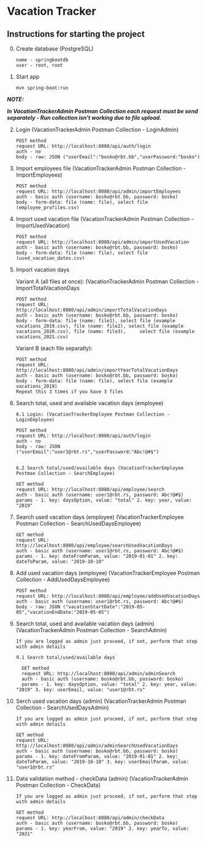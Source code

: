 # Vacation Tracker

## Instructions for starting the project

0. 	Create database (PostgreSQL)

		name - springbootdb
		user - root, root

1. 	Start app

		mvn spring-boot:run
    
  ***NOTE:***
  
  ***In VacationTrackerAdmin Postman Collection each request must be send separately - Run collection isn't working due to file upload.***

2. 	Login (VacationTrackerAdmin Postman Collection - LoginAdmin)

		POST method
		request URL: http://localhost:8080/api/auth/login
		auth - no
		body - raw: JSON ("userEmail":"bosko@rbt.bb","userPassword:"bosko")


3. 	Import employees file (VacationTrackerAdmin Postman Collection - ImportEmployees)

		POST method
		request URL: http://localhost:8080/api/admin/importEmployees
		auth - basic auth (username: bosko@rbt.bb, password: bosko)
		body - form-data: file (name: file), select file (employee_profiles.csv)


4. 	Import used vacation file (VacationTrackerAdmin Postman Collection - ImportUsedVacation)

		POST method
		request URL: http://localhost:8080/api/admin/importUsedVacation
		auth - basic auth (username: bosko@rbt.bb, password: bosko)
		body - form-data: file (name: file), select file (used_vacation_dates.csv)


5. 	Import vacation days

	  Variant A (all files at once): (VacationTrackerAdmin Postman Collection - ImportTotalVacationDays

		POST method
		request URL: http://localhost:8080/api/admin/importTotalVacationDays
		auth - basic auth (username: bosko@rbt.bb, password: bosko)
		body - form-data: file (name: file1), select file (example vacations_2019.csv), file (name: file2), select file (example vacations_2020.csv), file (name: file3),     select file (example vacations_2021.csv)


	  Variant B (each file separatly): 

		POST method
		request URL: http://localhost:8080/api/admin/importYearTotalVacationDays
		auth - basic auth (username: bosko@rbt.bb, password: bosko)
		body - form-data: file (name: file), select file (example vacations_2019)
		Repeat this 3 times if you have 3 files


6. 	Search total, used and available vacation days (employee) 

		6.1 Login: (VacationTrackerEmployee Postman Collection - LoginEmployee)

        POST method
        request URL: http://localhost:8080/api/auth/login
        auth - no
        body - raw: JSON ("userEmail":"user1@rbt.rs","userPassword:"Abc!@#$")
		  
	
		6.2 Search total/used/available days (VacationTrackerEmployee Postman Collection - SearchEmployee)

        GET method
        request URL: http://localhost:8080/api/employee/search
        auth - basic auth (username: user1@rbt.rs, password: Abc!@#$)
        params - 1. key: daysOption, value: "total" 2. key: year, value: "2019"


7.	Search used vacation days (employee) (VacationTrackerEmployee Postman Collection - SearchUsedDaysEmployee)

		GET method
		request URL: http://localhost:8080/api/employee/searchUsedVacationDays
		auth - basic auth (username: user1@rbt.rs, password: Abc!@#$)
		params - 1. key: dateFromParam, value: "2019-01-01" 2. key: dateToParam, value: "2019-10-10"
	

8.	Add used vacation days (employee) (VacationTrackerEmployee Postman Collection - AddUsedDaysEmployee)

		POST method
		request URL: http://localhost:8080/api/employee/addUsedVacationDays
		auth - basic auth (username: user1@rbt.rs, password: Abc!@#$)
		body - raw: JSON ("vacationStartDate":"2019-05-05","vacationEndDate:"2019-05-05")


9.	Search total, used and available vacation days (admin) (VacationTrackerAdmin Postman Collection - SearchAdmin)

		If you are logged as admin just proceed, if not, perform that step with admin details

		9.1 Search total/used/available days

		  GET method
		  request URL: http://localhost:8080/api/admin/adminSearch
		  auth - basic auth (username: bosko@rbt.bb, password: bosko)
		  params - 1. key: daysOption, value: "total" 2. key: year, value: "2019" 3. key: userEmail, value: "user1@rbt.rs"
	

10.	Serch used vacation days (admin) (VacationTrackerAdmin Postman Collection - SearchUsedDaysAdmin)

		If you are logged as admin just proceed, if not, perform that step with admin details

		GET method
		request URL: http://localhost:8080/api/admin/adminSearchUsedVacationDays
		auth - basic auth (username: bosko@rbt.bb, password: bosko)
		params - 1. key: dateFromParam, value: "2019-01-01" 2. key: dateToParam, value: "2019-10-10" 3. key: userEmailParam, value: "user1@rbt.rs"
	
		

11.	Data validation method - checkData (admin) (VacationTrackerAdmin Postman Collection - CheckData)

		If you are logged as admin just proceed, if not, perform that step with admin details

		GET method
		request URL: http://localhost:8080/api/admin/checkData
		auth - basic auth (username: bosko@rbt.bb, password: bosko)
		params - 1. key: yearFrom, value: "2019" 2. key: yearTo, value: "2021"
	
